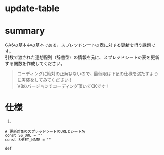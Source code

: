 # update-table

# summary
GASの基本中の基本である、スプレッドシートの表に対する更新を行う課題です。  
引数で渡された連想配列（辞書型）の情報を元に、スプレッドシートの表を更新する関数を作成してください。  

>コーディングに絶対の正解はないので、最低限は下記の仕様を満たすように実装をしてみてください！  
>V8のバージョンでコーディング頂いてOKです！

# 仕様
1. 



```
# 更新対象のスプレッドシートのURLとシート名
const SS_URL = ""
const SHEET_NAME = ""

def

```
